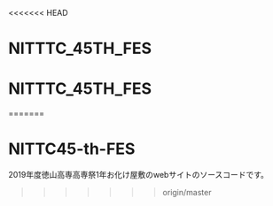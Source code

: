 <<<<<<< HEAD
# NITTTC_45TH_FES
# NITTTC_45TH_FES
=======
# NITTC45-th-FES
2019年度徳山高専高専祭1年お化け屋敷のwebサイトのソースコードです。
>>>>>>> origin/master
